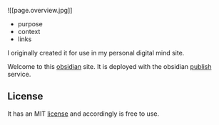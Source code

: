 ![[page.overview.jpg]]

- purpose
- context
- links

I originally created it for use in my personal digital mind site.

Welcome to this [obsidian](https://obsidian.md) site. It is deployed with the obsidian [publish](https://obsidian.md/publish) service. 

## License
It has an MIT [license](https://github.com/harttraveller/mintel-theme/blob/main/LICENSE) and accordingly is free to use. 

